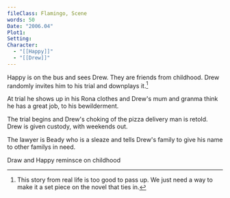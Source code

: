 ```yaml
---
fileClass: Flamingo, Scene
words: 50
Date: "2006.04"
Plot1: 
Setting: 
Character:
  - "[[Happy]]"
  - "[[Drew]]"
---
```

Happy is on the bus and sees Drew. They are friends from childhood. Drew randomly invites him to his trial and downplays it.[^1]

At trial he shows up in his Rona clothes and Drew's mum and granma think he has a great job, to his bewilderment.

The trial begins and Drew's choking of the pizza delivery man is retold. Drew is given custody, with weekends out.

The lawyer is Beady who is a sleaze and tells Drew's family to give his name to other familys in need.

Draw and Happy reminsce on childhood

[^1]: This story from real life is too good to pass up. We just need a way to make it a set piece on the novel that ties in.